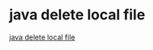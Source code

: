# java delete local file
[java delete local file](https://aiwithcloud.com/2022/09/19/java_delete_local_file/)